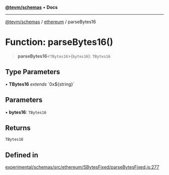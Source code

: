 [**@tevm/schemas**](../../README.md) • **Docs**

***

[@tevm/schemas](../../modules.md) / [ethereum](../README.md) / parseBytes16

# Function: parseBytes16()

> **parseBytes16**\<`TBytes16`\>(`bytes16`): `TBytes16`

## Type Parameters

• **TBytes16** *extends* \`0x$\{string\}\`

## Parameters

• **bytes16**: `TBytes16`

## Returns

`TBytes16`

## Defined in

[experimental/schemas/src/ethereum/SBytesFixed/parseBytesFixed.js:277](https://github.com/evmts/tevm-monorepo/blob/main/experimental/schemas/src/ethereum/SBytesFixed/parseBytesFixed.js#L277)
